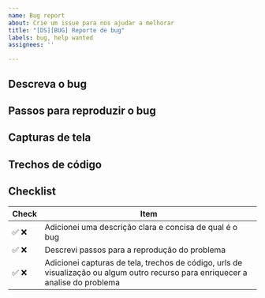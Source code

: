 ```yaml
---
name: Bug report
about: Crie um issue para nos ajudar a melhorar
title: "[DS][BUG] Reporte de bug"
labels: bug, help wanted
assignees: ''

---
```


## Descreva o bug
<!-- Uma descrição clara e concisa de qual é o bug. -->

## Passos para reproduzir o bug
<!-- Descreva abaixo passos que possam demonstrar o problema. -->

<!-- 
## Reprodução de recursos
Sua aplicação está dentro do mono repo? Qual a sua aplicação?
Existem algum recurso/url onde podemos testar o problema? 
Existem algum recurso/url onde podemos visualizar o problema acontecer? 
-->

<!--
## Comportamento esperado
Uma descrição clara e concisa do que você esperava que acontecesse.
-->

## Capturas de tela
<!-- Adicione capturas de tela para ajudar a explicar seu problema e enriquecer a issue. -->

## Trechos de código
<!-- Adicione trechos de código ou capturas de tela que possam demonstrar como o recurso está sendo utilizado.

```html
  <apollo-button></apollo-button>
```
-->

<!-- Precisa relatar algum problema com navegadores ou devices específicos? 
## Desktop (por favor, adicione as informações que possuir):
 - OS: [ex. iOS]
 - Browser [ex. chrome, safari]
 - Version [ex. 22]

## Smartphone (por favor, adicione as informações que possuir):**
 - Device: [ex. iPhone6]
 - OS: [e.g. iOS8.1]
 - Browser [ex. stock browser, safari]
 - Version [ex. 22]
-->

<!-- Adicione qualquer outro contexto sobre o problema aqui que não se enquadre nas opções acima.
## Informações adicionais

-->

## Checklist

<!-- Verifique as opções relacionadas a abertura da issue. -->
<!-- Selecione apenas UMA das opções (✅ ❌) abaixo. -->

| Check | Item                                                                                |
| ----- | ----------------------------------------------------------------------------------- |
| ✅ ❌ | Adicionei uma descrição clara e concisa de qual é o bug                                        |
| ✅ ❌ | Descrevi passos para a reprodução do problema        |
| ✅ ❌ | Adicionei capturas de tela, trechos de código, urls de visualização  ou algum outro recurso para enriquecer a analise do problema        |
